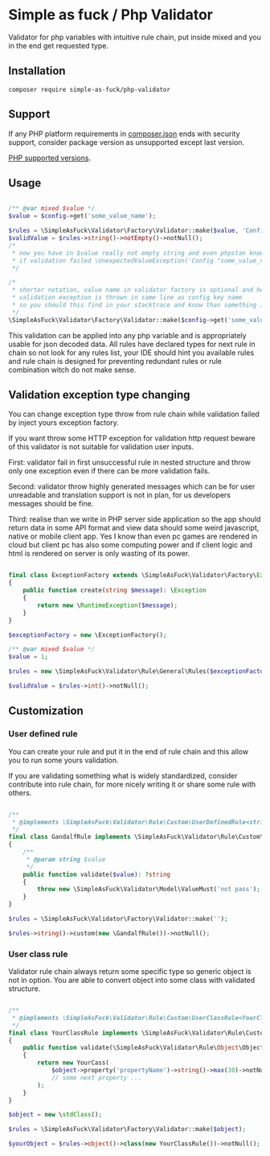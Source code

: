 # Simple as fuck / Php Validator

Validator for php variables with intuitive rule chain, put inside mixed and you in the end get requested type.

## Installation

```console
composer require simple-as-fuck/php-validator
```

## Support

If any PHP platform requirements in [composer.json](../composer.json) ends with security support,
consider package version as unsupported except last version.

[PHP supported versions](https://www.php.net/supported-versions.php).

## Usage

```php

/** @var mixed $value */
$value = $config->get('some_value_name');

$rules = \SimpleAsFuck\Validator\Factory\Validator::make($value, 'Config "some_value_name" value');
$validValue = $rules->string()->notEmpty()->notNull();
/*
 * now you have in $value really not empty string and even phpstan know the type without any annoying annotation
 * if validation failed \UnexpectedValueException('Config "some_value_name" value must ...') is thrown from rule chain
 */

/*
 * shorter notation, value name in validator factory is optional and here is unnecessary,
 * validation exception is thrown in same line as config key name
 * so you should this find in your stacktrace and know than something is wrong in your config file
 */
\SimpleAsFuck\Validator\Factory\Validator::make($config->get('some_value_name'))->string()->notEmpty()->notNull();

```

This validation can be applied into any php variable and is appropriately usable for json decoded data.
All rules have declared types for next rule in chain so not look for any rules list,
your IDE should hint you available rules and rule chain is designed for preventing redundant rules or
rule combination witch do not make sense.

## Validation exception type changing

You can change exception type throw from rule chain while validation failed by inject yours exception factory.

If you want throw some HTTP exception for validation http request beware of this validator is not suitable for
validation user inputs.

First: validator fail in first unsuccessful rule in nested structure and throw only one exception even if
there can be more validation fails.

Second: validator throw highly generated messages which can be for user unreadable and translation support
is not in plan, for us developers messages should be fine.

Third: realise than we write in PHP server side application so the app should return data in some API format
and view data should some weird javascript, native or mobile client app. Yes I know than even pc games are rendered in cloud but client pc has also some computing power and
if client logic and html is rendered on server is only wasting of its power.

```php

final class ExceptionFactory extends \SimpleAsFuck\Validator\Factory\Exception
{
    public function create(string $message): \Exception
    {
        return new \RuntimeException($message);
    }
}

$exceptionFactory = new \ExceptionFactory();

/** @var mixed $value */
$value = 1;

$rules = new \SimpleAsFuck\Validator\Rule\General\Rules($exceptionFactory, 'variable', $value);

$validValue = $rules->int()->notNull();

```

## Customization

### User defined rule

You can create your rule and put it in the end of rule chain and this allow you to run some yours validation.

If you are validating something what is widely standardized, consider contribute into rule chain,
for more nicely writing it or share some rule with others.

```php

/**
 * @implements \SimpleAsFuck\Validator\Rule\Custom\UserDefinedRule<string, string>
 */
final class GandalfRule implements \SimpleAsFuck\Validator\Rule\Custom\UserDefinedRule
{
    /**
     * @param string $value
     */
    public function validate($value): ?string
    {
        throw new \SimpleAsFuck\Validator\Model\ValueMust('not pass');
    }
}

$rules = \SimpleAsFuck\Validator\Factory\Validator::make('');

$rules->string()->custom(new \GandalfRule())->notNull();

```

### User class rule

Validator rule chain always return some specific type so generic object is not in option.
You are able to convert object into some class with validated structure.

```php

/**
 * @implements \SimpleAsFuck\Validator\Rule\Custom\UserClassRule<YourClass>
 */
final class YourClassRule implements \SimpleAsFuck\Validator\Rule\Custom\UserClassRule
{
    public function validate(\SimpleAsFuck\Validator\Rule\Object\ObjectRule $object): YourClass
    {
        return new YourCass(
            $object->property('propertyName')->string()->max(30)->notNull()
            // some next property ...
        );
    }
}

$object = new \stdClass();

$rules = \SimpleAsFuck\Validator\Factory\Validator::make($object);

$yourObject = $rules->object()->class(new YourClassRule())->notNull();

```
